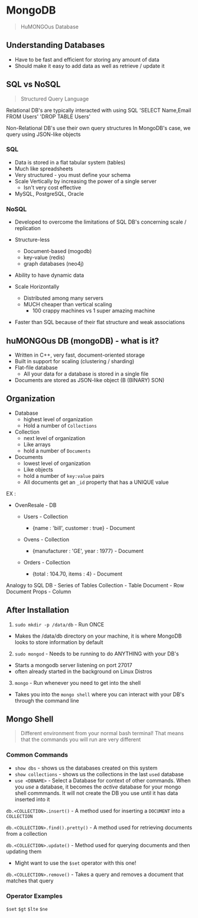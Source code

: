 # MongoDB
> HuMONGOus Database

## Understanding Databases
- Have to be fast and efficient for storing any amount of data
- Should make it easy to add data as well as retrieve / update it

## SQL vs NoSQL
> Structured Query Language

Relational DB's are typically interacted with using SQL
'SELECT Name,Email FROM Users'
'DROP TABLE Users'

Non-Relational DB's use their own query structures
In MongoDB's case, we query using JSON-like objects

### SQL
- Data is stored in a flat tabular system (tables)
- Much like spreadsheets
- Very structured - you must define your schema
- Scale Vertically by increasing the power of a single server
  - Isn't very cost effective
- MySQL, PostgreSQL, Oracle

### NoSQL
- Developed to overcome the limitations of SQL DB's concerning scale / replication
- Structure-less
  - Document-based (mogodb)
  - key-value (redis)
  - graph databases (neo4j)

- Ability to have dynamic data
- Scale Horizontally
  - Distributed among many servers
  - MUCH cheaper than vertical scaling
    - 100 crappy machines vs 1 super amazing machine
- Faster than SQL because of their flat structure and weak associations

## huMONGOus DB (mongoDB) - what is it?
- Written in C++, very fast, document-oriented storage
- Built in support for scaling (clustering / sharding)
- Flat-file database
  - All your data for a database is stored in a single file
- Documents are stored as JSON-like object (B (BINARY) SON)

## Organization
- Database 
  - highest level of organization
  - Hold a number of `Collections`
- Collection
  - next level of organization
  - Like arrays
  - hold a number of `Documents`
- Documents
  - lowest level of organization
  - Like objects
  - hold a number of `key:value` pairs
  - All documents get an `_id` property that has a UNIQUE value

EX :
- OvenResale - DB
  - Users - Collection
    - {name : 'bill', customer : true} - Document
  
  - Ovens - Collection
    - {manufacturer : 'GE', year : 1977} - Document
  
  - Orders - Collection
    - {total : 104.70, items : 4} - Document

Analogy to SQL
DB             - Series of Tables
Collection     - Table
Document       - Row
Document Props - Column


## After Installation

1. `sudo mkdir -p /data/db` - Run ONCE
  - Makes the /data/db directory on your machine, it is where MongoDB looks to store information by default

2. `sudo mongod` - Needs to be running to do ANYTHING with your DB's
  - Starts a mongodb server listening on port 27017
  - often already started in the background on Linux Distros
  
3. `mongo` - Run whenever you need to get into the shell
  - Takes you into the `mongo shell` where you can interact with your DB's through the command line

## Mongo Shell
> Different environment from your normal bash terminal!  That means that the commands you will run are very different

### Common Commands
- `show dbs` - shows us the databases created on this system
- `show collections` - shows us the collections in the last `used` database
- `use <DBNAME>` - Select a Database for context of other commands.  When you _use_ a database, it becomes the _active_ database for your mongo shell commmands.  It will not create the DB you use until it has data inserted into it

`db.<COLLECTION>.insert()` - A method used for inserting a `DOCUMENT` into a `COLLECTION`

`db.<COLLECTION>.find().pretty()` - A method used for retrieving documents from a collection

`db.<COLLECTION>.update()` - Method used for querying documents and then updating them
  - Might want to use the `$set` operator with this one!

`db.<COLLECTION>.remove()` - Takes a query and removes a document that matches that query

### Operator Examples
`$set`
`$gt`
`$lte`
`$ne`
